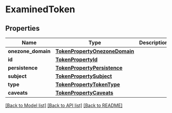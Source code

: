 # ExaminedToken

## Properties
Name | Type | Description | Notes
------------ | ------------- | ------------- | -------------
**onezone_domain** | [**TokenPropertyOnezoneDomain**](TokenPropertyOnezoneDomain.md) |  | [optional] 
**id** | [**TokenPropertyId**](TokenPropertyId.md) |  | [optional] 
**persistence** | [**TokenPropertyPersistence**](TokenPropertyPersistence.md) |  | [optional] 
**subject** | [**TokenPropertySubject**](TokenPropertySubject.md) |  | [optional] 
**type** | [**TokenPropertyTokenType**](TokenPropertyTokenType.md) |  | [optional] 
**caveats** | [**TokenPropertyCaveats**](TokenPropertyCaveats.md) |  | [optional] 

[[Back to Model list]](../README.md#documentation-for-models) [[Back to API list]](../README.md#documentation-for-api-endpoints) [[Back to README]](../README.md)

